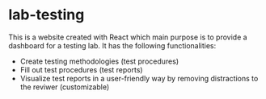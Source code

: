 # lab-testing
This is a website created with React which main purpose is to provide a dashboard for a testing lab. 
It has the following functionalities:
 * Create testing methodologies (test procedures)
 * Fill out test procedures (test reports)
 * Visualize test reports in a user-friendly way by removing distractions to the reviwer (customizable)
